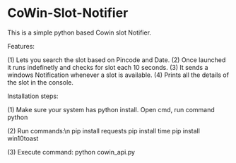 # CoWin-Slot-Notifier

This is a simple python based Cowin slot Notifier.

Features:

(1) Lets you search the slot based on Pincode and Date.
(2) Once launched it runs indefinetly and checks for slot each 10 seconds.
(3) It sends a windows Notification whenever a slot is available.
(4) Prints all the details of the slot in the console.


Installation steps:

(1) Make sure your system has python install. Open cmd, run command
    python
    
(2) Run commands:\n
    pip install requests
    pip install time
    pip install win10toast
    
(3) Execute command:
    python cowin_api.py

  
